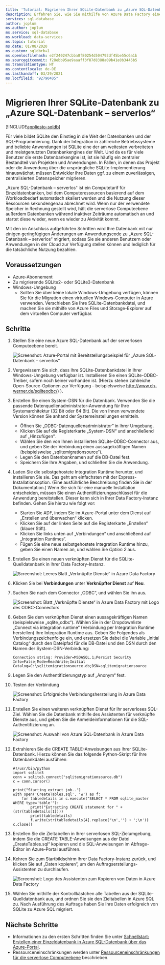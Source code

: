 ```yaml
---
title: 'Tutorial: Migrieren Ihrer SQLite-Datenbank zu „Azure SQL-Datenbank – serverlos“'
description: Erfahren Sie, wie Sie mithilfe von Azure Data Factory eine Offlinemigration von SQLite zu „Azure SQL-Datenbank – serverlos“ durchführen.
services: sql-database
author: joplum
ms.author: joplum
ms.service: sql-database
ms.workload: data-services
ms.topic: tutorial
ms.date: 01/08/2020
ms.custom: sqldbrb=1
ms.openlocfilehash: e2f240247cbba0f80254d504792df45be55c6a1b
ms.sourcegitcommit: f28ebb95ae9aaaff3f87d8388a09b41e0b3445b5
ms.translationtype: HT
ms.contentlocale: de-DE
ms.lasthandoff: 03/29/2021
ms.locfileid: "92790405"
---
```

# <a name="how-to-migrate-your-sqlite-database-to-azure-sql-database-serverless"></a>Migrieren Ihrer SQLite-Datenbank zu „Azure SQL-Datenbank – serverlos“
[!INCLUDE[appliesto-sqldb](../includes/appliesto-sqldb.md)]

Für viele bildet SQLite den Einstieg in die Welt der Datenbanken und der SQL-Programmierung. Dank der Integration in zahlreiche Betriebssysteme und beliebte Anwendungen ist SQLite eine der am weitesten verbreiteten und meistgenutzten Datenbankengines der Welt. Und da es für viele Benutzer die erste Datenbankengine ist, ist sie häufig ein zentraler Bestandteil von Projekten und Anwendungen. In Fällen, in denen das Projekt oder die Anwendung über die ursprüngliche SQLite-Implementierung hinauswächst, müssen Entwickler ihre Daten ggf. zu einem zuverlässigen, zentralisierten Datenspeicher migrieren.

„Azure SQL-Datenbank – serverlos“ ist ein Computetarif für Einzeldatenbanken, bei dem Computeressourcen basierend auf dem Workloadbedarf automatisch skaliert werden und die Nutzung dieser Ressourcen sekundengenau abrechnet wird. Wenn nur der verwendete Speicher in Rechnung gestellt wird, hält die serverlose Computeebene außerdem Datenbanken während inaktiver Zeiträume automatisch an und startet diese wieder, wenn es wieder zu Aktivität kommt.

Mit den im Anschluss aufgeführten Schritten wird Ihre Datenbank mit nur einigen geringfügigen Änderungen am Anwendungscode zu „Azure SQL-Datenbank – serverlos“ migriert, sodass Sie sie anderen Benutzern oder Anwendungen in der Cloud zur Verfügung stellen können und lediglich für die tatsächliche Nutzung bezahlen.

## <a name="prerequisites"></a>Voraussetzungen

- Azure-Abonnement
- Zu migrierende SQLite2- oder SQLite3-Datenbank
- Windows-Umgebung
  - Sollten Sie über keine lokale Windows-Umgebung verfügen, können Sie für die Migration einen virtuellen Windows-Computer in Azure verwenden. Verschieben Sie Ihre SQLite-Datenbankdatei, und machen Sie sie mithilfe von Azure Files und Storage-Explorer auf dem virtuellen Computer verfügbar.

## <a name="steps"></a>Schritte

1. Stellen Sie eine neue Azure SQL-Datenbank auf der serverlosen Computeebene bereit.

    ![Screenshot: Azure-Portal mit Bereitstellungsbeispiel für „Azure SQL-Datenbank – serverlos“](./media/migrate-sqlite-db-to-azure-sql-serverless-offline-tutorial/provision-serverless.png)

2. Vergewissern Sie sich, dass Ihre SQLite-Datenbankdatei in Ihrer Windows-Umgebung verfügbar ist. Installieren Sie einen SQLite-ODBC-Treiber, sofern noch keiner vorhanden ist. (Hierzu stehen zahlreiche Open-Source-Optionen zur Verfügung – beispielsweise http://www.ch-werner.de/sqliteodbc/) ).

3. Erstellen Sie einen System-DSN für die Datenbank. Verwenden Sie die passende Datenquellenadministrator-Anwendung für Ihre Systemarchitektur (32 Bit oder 64 Bit). Die von Ihnen verwendete Version können Sie anhand der Systemeinstellungen ermitteln.

    - Öffnen Sie „ODBC-Datenquellenadministrator“ in Ihrer Umgebung.
    - Klicken Sie auf die Registerkarte „System-DSN“ und anschließend auf „Hinzufügen“.
    - Wählen Sie den von Ihnen installierten SQLite-ODBC-Connector aus, und geben Sie der Verbindung einen aussagekräftigen Namen (beispielsweise „sqlitemigrationsource“).
    - Legen Sie den Datenbanknamen auf die DB-Datei fest.
    - Speichern Sie Ihre Angaben, und schließen Sie die Anwendung.

4. Laden Sie die selbstgehostete Integration Runtime herunter, und installieren Sie sie. Das geht am einfachsten mit der Express-Installationsoption. (Eine ausführliche Beschreibung finden Sie in der Dokumentation.) Wenn Sie sich für eine manuelle Installation entscheiden, müssen Sie einen Authentifizierungsschlüssel für die Anwendung bereitstellen. Dieser kann sich in Ihrer Data Factory-Instanz befinden. Gehen Sie hierzu wie folgt vor:

    - Starten Sie ADF, indem Sie im Azure-Portal unter dem Dienst auf „Erstellen und überwachen“ klicken.
    - Klicken Sie auf der linken Seite auf die Registerkarte „Erstellen“ (blauer Stift).
    - Klicken Sie links unten auf „Verbindungen“ und anschließend auf „Integration Runtimes“.
    - Fügen Sie eine neue selbstgehostete Integration Runtime hinzu, geben Sie einen Namen an, und wählen Sie *Option 2* aus.

5. Erstellen Sie einen neuen verknüpften Dienst für die SQLite-Quelldatenbank in Ihrer Data Factory-Instanz.

    ![Screenshot: Leeres Blatt „Verknüpfte Dienste“ in Azure Data Factory](./media/migrate-sqlite-db-to-azure-sql-serverless-offline-tutorial/linked-services-create.png)

6. Klicken Sie bei **Verbindungen** unter **Verknüpfter Dienst** auf **Neu**.

7. Suchen Sie nach dem Connector „ODBC“, und wählen Sie ihn aus.

   ![Screenshot: Blatt „Verknüpfte Dienste“ in Azure Data Factory mit Logo des ODBC-Connectors](./media/migrate-sqlite-db-to-azure-sql-serverless-offline-tutorial/linked-services-odbc.png)

8. Geben Sie dem verknüpften Dienst einen aussagekräftigen Namen (beispielsweise „sqlite_odbc“). Wählen Sie in der Dropdownliste „Connect via integration runtime“ (Verbindung per Integration Runtime herstellen) Ihre Integration Runtime aus. Geben Sie Folgendes als Verbindungszeichenfolge ein, und ersetzen Sie dabei die Variable „Initial Catalog“ durch den Dateipfad für die DB-Datei und den DSN durch den Namen der System-DSN-Verbindung:

   ```
   Connection string: Provider=MSDASQL.1;Persist Security Info=False;Mode=ReadWrite;Initial Catalog=C:\sqlitemigrationsource.db;DSN=sqlitemigrationsource
    ```

9. Legen Sie den Authentifizierungstyp auf „Anonym“ fest.

10. Testen der Verbindung

    ![Screenshot: Erfolgreiche Verbindungsherstellung in Azure Data Factory](./media/migrate-sqlite-db-to-azure-sql-serverless-offline-tutorial/linked-services-test-successful.png)

11. Erstellen Sie einen weiteren verknüpften Dienst für Ihr serverloses SQL-Ziel. Wählen Sie die Datenbank mithilfe des Assistenten für verknüpfte Dienste aus, und geben Sie die Anmeldeinformationen für die SQL-Authentifizierung an.

    ![Screenshot: Auswahl von Azure SQL-Datenbank in Azure Data Factory](./media/migrate-sqlite-db-to-azure-sql-serverless-offline-tutorial/linked-services-create-target.png)

12. Extrahieren Sie die CREATE TABLE-Anweisungen aus Ihrer SQLite-Datenbank. Hierzu können Sie das folgende Python-Skript für Ihre Datenbankdatei ausführen:

    ```
    #!/usr/bin/python
    import sqlite3
    conn = sqlite3.connect("sqlitemigrationsource.db")
    c = conn.cursor()

    print("Starting extract job..")
    with open('CreateTables.sql', 'w') as f:
        for tabledetails in c.execute("SELECT * FROM sqlite_master WHERE type='table'"):
            print("Extracting CREATE statement for " + (str(tabledetails[1])))
            print(tabledetails)
            f.write(str(tabledetails[4].replace('\n','') + ';\n'))
    c.close()
    ```

13. Erstellen Sie die Zieltabellen in Ihrer serverlosen SQL-Zielumgebung, indem Sie die CREATE TABLE-Anweisungen aus der Datei „CreateTables.sql“ kopieren und die SQL-Anweisungen im Abfrage-Editor im Azure-Portal ausführen.

14. Kehren Sie zum Startbildschirm Ihrer Data Factory-Instanz zurück, und klicken Sie auf „Daten kopieren“, um den Auftragserstellungs-Assistenten zu durchlaufen.

    ![Screenshot: Logo des Assistenten zum Kopieren von Daten in Azure Data Factory](./media/migrate-sqlite-db-to-azure-sql-serverless-offline-tutorial/copy-data.png)

15. Wählen Sie mithilfe der Kontrollkästchen alle Tabellen aus der SQLite-Quelldatenbank aus, und ordnen Sie sie den Zieltabellen in Azure SQL zu. Nach Ausführung des Auftrags haben Sie Ihre Daten erfolgreich von SQLite zu Azure SQL migriert.

## <a name="next-steps"></a>Nächste Schritte

- Informationen zu den ersten Schritten finden Sie unter [Schnellstart: Erstellen einer Einzeldatenbank in Azure SQL-Datenbank über das Azure-Portal](single-database-create-quickstart.md).
- Ressourceneinschränkungen werden unter [Ressourceneinschränkungen für die serverlose Computeebene](./resource-limits-vcore-single-databases.md#general-purpose---serverless-compute---gen5) beschrieben.